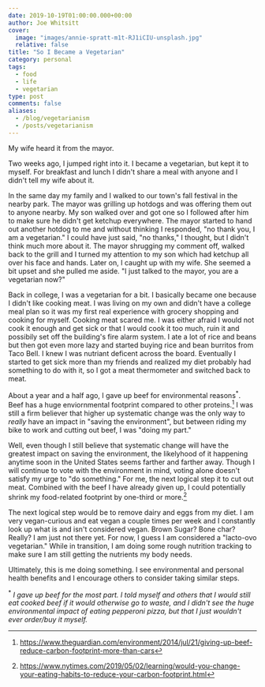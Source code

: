 ```yaml
---
date: 2019-10-19T01:00:00.000+00:00
author: Joe Whitsitt
cover:
  image: "images/annie-spratt-m1t-RJ1iCIU-unsplash.jpg"
  relative: false
title: "So I Became a Vegetarian"
category: personal
tags:
  - food
  - life
  - vegetarian
type: post
comments: false
aliases:
  - /blog/vegetarianism
  - /posts/vegetarianism
---
```

My wife heard it from the mayor.

Two weeks ago, I jumped right into it. I became a vegetarian, but kept it to myself. For breakfast and lunch I didn't share a meal with anyone and I didn't tell my wife about it. 

In the same day my family and I walked to our town's fall festival in the nearby park. The mayor was grilling up hotdogs and was offering them out to anyone nearby. My son walked over and got one so I followed after him to make sure he didn't get ketchup everywhere. The mayor started to hand out another hotdog to me and without thinking I responded, "no thank you, I am a vegetarian." I could have just said, "no thanks," I thought, but I didn't think much more about it. The mayor shrugging my comment off, walked back to the grill and I turned my attention to my son which had ketchup all over his face and hands. Later on, I caught up with my wife. She seemed a bit upset and she pulled me aside. "I just talked to the mayor, you are a vegetarian now?"

Back in college, I was a vegetarian for a bit. I basically became one because I didn't like cooking meat. I was living on my own and didn't have a college meal plan so it was my first real experience with grocery shopping and cooking for myself. Cooking meat scared me. I was either afraid I would not cook it enough and get sick or that I would cook it too much, ruin it and possibily set off the building's fire alarm system. I ate a lot of rice and beans but then got even more lazy and started buying rice and bean burritos from Taco Bell. I knew I was nutriant deficent across the board. Eventually I started to get sick more than my friends and realized my diet probably had something to do with it, so I got a meat thermometer and switched back to meat.

About a year and a half ago, I gave up beef for environmental reasons<sup>*</sup>. Beef has a huge enviornmental footprint compared to other proteins.[^1] I was still a firm believer that higher up systematic change was the only way to _really_ have an impact in "saving the environment", but between riding my bike to work and cutting out beef, I was "doing my part."

Well, even though I still believe that systematic change will have the greatest impact on saving the environment, the likelyhood of it happening anytime soon in the United States seems farther and farther away. Though I will continue to vote with the environment in mind, voting alone doesn't satisfy my urge to "do something." For me, the next logical step it to cut out meat. Combined with the beef I have already given up, I could potentially shrink my food-related footprint by one-third or more.[^2]

The next logical step would be to remove dairy and eggs from my diet. I am very vegan-curious and eat vegan a couple times per week and I constantly look up what is and isn't considered vegan. Brown Sugar? Bone char? Really? I am just not there yet. For now, I guess I am considered a "lacto-ovo vegetarian." While in transition, I am doing some rough nutrition tracking to make sure I am still getting the nutrients my body needs.

Ultimately, this is me doing something. I see environmental and personal health benefits and I encourage others to consider taking similar steps.

<sup>*</sup> _I gave up beef for the most part. I told myself and others that I would still eat cooked beef if it would otherwise go to waste, and I didn't see the huge environmental impact of eating pepperoni pizza, but that I just wouldn't ever order/buy it myself._

[^1]: https://www.theguardian.com/environment/2014/jul/21/giving-up-beef-reduce-carbon-footprint-more-than-cars
[^2]: https://www.nytimes.com/2019/05/02/learning/would-you-change-your-eating-habits-to-reduce-your-carbon-footprint.html
